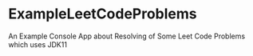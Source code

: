 # ExampleLeetCodeProblems
An Example Console App about Resolving of Some Leet Code Problems which uses JDK11
